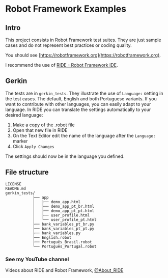 # Robot Framework Examples

## Intro

This project consists in Robot Framework test suites. They are just sample cases and do not represent best practices or coding quality.

You should see [https://robotframework.org](https://robotframework.org).

I recommend the use of [RIDE - Robot Framework IDE](https://github.com/robotframework/RIDE).

## Gerkin

The tests are in `gerkin_tests`. They illustrate the use of `Language:` setting in the test cases. The default, English and both Portuguese variants. If you want to contribute with other languages, you can easily adapt to your language. In RIDE you can translate the settings automatically to your desired language:

1. Make a copy of the .robot file
2. Open that new file in RIDE
3. On the Text Editor edit the name of the language after the `Language:` marker
4. Click `Apply Changes` 

The settings should now be in the language you defined.

## File structure
```
LICENSE
README.md
gerkin_tests/
            ├── app
            │   ├── demo_app.html
            │   ├── demo_app_pt_br.html
            │   ├── demo_app_pt_pt.html
            │   ├── user_profile.html
            │   └── user_profile_pt.html
            ├── bank_variables_pt_br.py
            ├── bank_variables_pt_pt.py
            ├── bank_variables.py
            ├── English.robot
            ├── Português_Brasil.robot
            └── Português_Portugal.robot
```

### See my YouTube channel
Videos about RIDE and Robot Framework, [@About_RIDE](https://www.youtube.com/@About_RIDE)

